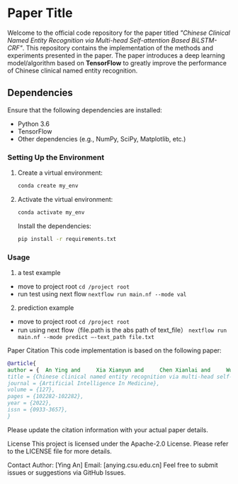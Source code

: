 # Paper Title

Welcome to the official code repository for the paper titled *"Chinese Clinical Named Entity Recognition via Multi-head Self-attention Based BiLSTM-CRF"*. This repository contains the implementation of the methods and experiments presented in the paper. The paper introduces a deep learning model/algorithm based on **TensorFlow** to greatly improve the performance of Chinese clinical named entity recognition. 

## Dependencies

Ensure that the following dependencies are installed:

- Python 3.6
- TensorFlow 
- Other dependencies (e.g., NumPy, SciPy, Matplotlib, etc.)

### Setting Up the Environment

1. Create a virtual environment:
   ```bash
   conda create my_env
   ```
2. Activate the virtual environment:
   ```bash
   conda activate my_env
   ```
   Install the dependencies:
   ```bash
   pip install -r requirements.txt
   ```
### Usage
1. a test example
  - move to project root
  ```cd /project root```
  - run test using next flow
  ```nextflow run main.nf --mode val```
2. prediction example
  -	move to project root
  ```cd /project root```
  -	run using next flow（file.path is the abs path of text_file）
  ```nextflow run main.nf --mode predict –-text_path file.txt```

Paper Citation
This code implementation is based on the following paper:

```bibtex
@article{
author = {  An Ying and     Xia Xianyun and     Chen Xianlai and     Wu Fang-Xiang and Wang Jianxin},
title = {Chinese clinical named entity recognition via multi-head self-attention based BiLSTM-CRF},
journal = {Artificial Intelligence In Medicine},
volume = {127},
pages = {102282-102282},
year = {2022},
issn = {0933-3657},
}    
```
Please update the citation information with your actual paper details.

License
This project is licensed under the Apache-2.0 License. Please refer to the LICENSE file for more details.

Contact
Author: [Ying An]
Email: [anying.csu.edu.cn]
Feel free to submit issues or suggestions via GitHub Issues.
